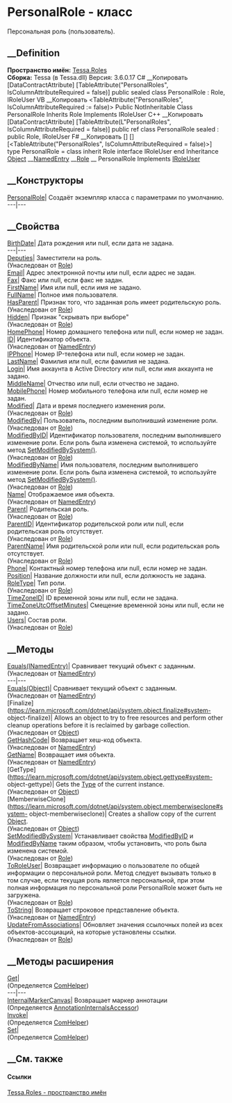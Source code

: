 # PersonalRole - класс
Персональная роль (пользователь).
## __Definition
 **Пространство имён:** [Tessa.Roles](N_Tessa_Roles.htm)  
 **Сборка:** Tessa (в Tessa.dll) Версия: 3.6.0.17
C# __Копировать
    [DataContractAttribute]
    [TableAttribute("PersonalRoles", IsColumnAttributeRequired = false)]
    public sealed class PersonalRole : Role, 
    	IRoleUser
VB __Копировать
    <DataContractAttribute>
    <TableAttribute("PersonalRoles", IsColumnAttributeRequired := false)>
    Public NotInheritable Class PersonalRole
    	Inherits Role
    	Implements IRoleUser
C++ __Копировать
    [DataContractAttribute]
    [TableAttribute(L"PersonalRoles", IsColumnAttributeRequired = false)]
    public ref class PersonalRole sealed : public Role, 
    	IRoleUser
F# __Копировать
     [<SealedAttribute>]
    [<DataContractAttribute>]
    [<TableAttribute("PersonalRoles", IsColumnAttributeRequired = false)>]
    type PersonalRole = 
        class
            inherit Role
            interface IRoleUser
        end
Inheritance
    [Object](https://learn.microsoft.com/dotnet/api/system.object) __[NamedEntry](T_Tessa_Platform_NamedEntry.htm) __[Role](T_Tessa_Roles_Role.htm) __ PersonalRole
Implements
    [IRoleUser](T_Tessa_Roles_IRoleUser.htm)
##  __Конструкторы
[PersonalRole](M_Tessa_Roles_PersonalRole__ctor.htm)| Создаёт экземпляр класса
с параметрами по умолчанию.  
---|---  
##  __Свойства
[BirthDate](P_Tessa_Roles_PersonalRole_BirthDate.htm)|  Дата рождения или
null, если дата не задана.  
---|---  
[Deputies](P_Tessa_Roles_Role_Deputies.htm)|  Заместители на роль.  
(Унаследован от [Role](T_Tessa_Roles_Role.htm))  
[Email](P_Tessa_Roles_PersonalRole_Email.htm)|  Адрес электронной почты или
null, если адрес не задан.  
[Fax](P_Tessa_Roles_PersonalRole_Fax.htm)|  Факс или null, если факс не задан.  
[FirstName](P_Tessa_Roles_PersonalRole_FirstName.htm)|  Имя или null, если имя
не задано.  
[FullName](P_Tessa_Roles_PersonalRole_FullName.htm)|  Полное имя пользователя.  
[HasParent](P_Tessa_Roles_Role_HasParent.htm)|  Признак того, что заданная
роль имеет родительскую роль.  
(Унаследован от [Role](T_Tessa_Roles_Role.htm))  
[Hidden](P_Tessa_Roles_Role_Hidden.htm)|  Признак "скрывать при выборе"  
(Унаследован от [Role](T_Tessa_Roles_Role.htm))  
[HomePhone](P_Tessa_Roles_PersonalRole_HomePhone.htm)|  Номер домашнего
телефона или null, если номер не задан.  
[ID](P_Tessa_Platform_NamedEntry_ID.htm)| Идентификатор объекта.  
(Унаследован от [NamedEntry](T_Tessa_Platform_NamedEntry.htm))  
[IPPhone](P_Tessa_Roles_PersonalRole_IPPhone.htm)|  Номер IP-телефона или
null, если номер не задан.  
[LastName](P_Tessa_Roles_PersonalRole_LastName.htm)|  Фамилия или null, если
фамилия не задана.  
[Login](P_Tessa_Roles_PersonalRole_Login.htm)|  Имя аккаунта в Active
Directory или null, если имя аккаунта не задано.  
[MiddleName](P_Tessa_Roles_PersonalRole_MiddleName.htm)|  Отчество или null,
если отчество не задано.  
[MobilePhone](P_Tessa_Roles_PersonalRole_MobilePhone.htm)|  Номер мобильного
телефона или null, если номер не задан.  
[Modified](P_Tessa_Roles_Role_Modified.htm)|  Дата и время последнего
изменения роли.  
(Унаследован от [Role](T_Tessa_Roles_Role.htm))  
[ModifiedBy](P_Tessa_Roles_Role_ModifiedBy.htm)|  Пользователь, последним
выполнивший изменение роли.  
(Унаследован от [Role](T_Tessa_Roles_Role.htm))  
[ModifiedByID](P_Tessa_Roles_Role_ModifiedByID.htm)|  Идентификатор
пользователя, последним выполнившего изменение роли. Если роль была изменена
системой, то используйте метод
[SetModifiedBySystem()](M_Tessa_Roles_Role_SetModifiedBySystem.htm).  
(Унаследован от [Role](T_Tessa_Roles_Role.htm))  
[ModifiedByName](P_Tessa_Roles_Role_ModifiedByName.htm)|  Имя пользователя,
последним выполнившего изменение роли. Если роль была изменена системой, то
используйте метод
[SetModifiedBySystem()](M_Tessa_Roles_Role_SetModifiedBySystem.htm).  
(Унаследован от [Role](T_Tessa_Roles_Role.htm))  
[Name](P_Tessa_Platform_NamedEntry_Name.htm)| Отображаемое имя объекта.  
(Унаследован от [NamedEntry](T_Tessa_Platform_NamedEntry.htm))  
[Parent](P_Tessa_Roles_Role_Parent.htm)|  Родительская роль.  
(Унаследован от [Role](T_Tessa_Roles_Role.htm))  
[ParentID](P_Tessa_Roles_Role_ParentID.htm)|  Идентификатор родительской роли
или null, если родительская роль отсутствует.  
(Унаследован от [Role](T_Tessa_Roles_Role.htm))  
[ParentName](P_Tessa_Roles_Role_ParentName.htm)|  Имя родительской роли или
null, если родительская роль отсутствует.  
(Унаследован от [Role](T_Tessa_Roles_Role.htm))  
[Phone](P_Tessa_Roles_PersonalRole_Phone.htm)|  Контактный номер телефона или
null, если номер не задан.  
[Position](P_Tessa_Roles_PersonalRole_Position.htm)|  Название должности или
null, если должность не задана.  
[RoleType](P_Tessa_Roles_Role_RoleType.htm)|  Тип роли.  
(Унаследован от [Role](T_Tessa_Roles_Role.htm))  
[TimeZoneID](P_Tessa_Roles_PersonalRole_TimeZoneID.htm)|  ID временной зоны
или null, если не задана.  
[TimeZoneUtcOffsetMinutes](P_Tessa_Roles_PersonalRole_TimeZoneUtcOffsetMinutes.htm)|
Смещение временной зоны или null, если не задано.  
[Users](P_Tessa_Roles_Role_Users.htm)|  Состав роли.  
(Унаследован от [Role](T_Tessa_Roles_Role.htm))  
##  __Методы
[Equals(INamedEntry)](M_Tessa_Platform_NamedEntry_Equals_1.htm)| Сравнивает
текущий объект с заданным.  
(Унаследован от [NamedEntry](T_Tessa_Platform_NamedEntry.htm))  
---|---  
[Equals(Object)](M_Tessa_Platform_NamedEntry_Equals.htm)| Сравнивает текущий
объект с заданным.  
(Унаследован от [NamedEntry](T_Tessa_Platform_NamedEntry.htm))  
[Finalize](https://learn.microsoft.com/dotnet/api/system.object.finalize#system-
object-finalize)| Allows an object to try to free resources and perform other
cleanup operations before it is reclaimed by garbage collection.  
(Унаследован от
[Object](https://learn.microsoft.com/dotnet/api/system.object))  
[GetHashCode](M_Tessa_Platform_NamedEntry_GetHashCode.htm)| Возвращает хеш-код
объекта.  
(Унаследован от [NamedEntry](T_Tessa_Platform_NamedEntry.htm))  
[GetName](M_Tessa_Platform_NamedEntry_GetName.htm)|  Возвращает имя объекта.  
(Унаследован от [NamedEntry](T_Tessa_Platform_NamedEntry.htm))  
[GetType](https://learn.microsoft.com/dotnet/api/system.object.gettype#system-
object-gettype)| Gets the
[Type](https://learn.microsoft.com/dotnet/api/system.type) of the current
instance.  
(Унаследован от
[Object](https://learn.microsoft.com/dotnet/api/system.object))  
[MemberwiseClone](https://learn.microsoft.com/dotnet/api/system.object.memberwiseclone#system-
object-memberwiseclone)| Creates a shallow copy of the current
[Object](https://learn.microsoft.com/dotnet/api/system.object).  
(Унаследован от
[Object](https://learn.microsoft.com/dotnet/api/system.object))  
[SetModifiedBySystem](M_Tessa_Roles_Role_SetModifiedBySystem.htm)|
Устанавливает свойства [ModifiedByID](P_Tessa_Roles_Role_ModifiedByID.htm) и
[ModifiedByName](P_Tessa_Roles_Role_ModifiedByName.htm) таким образом, чтобы
установить, что роль была изменена системой.  
(Унаследован от [Role](T_Tessa_Roles_Role.htm))  
[ToRoleUser](M_Tessa_Roles_Role_ToRoleUser.htm)|  Возвращает информацию о
пользователе по общей информации о персональной роли. Метод следует вызывать
только в том случае, если текущая роль является персональной, при этом полная
информация по персональной роли PersonalRole может быть не загружена.  
(Унаследован от [Role](T_Tessa_Roles_Role.htm))  
[ToString](M_Tessa_Platform_NamedEntry_ToString.htm)| Возвращает строковое
представление объекта.  
(Унаследован от [NamedEntry](T_Tessa_Platform_NamedEntry.htm))  
[UpdateFromAssociations](M_Tessa_Roles_Role_UpdateFromAssociations.htm)|
Обновляет значения ссылочных полей из всех объектов-ассоциаций, на которые
установлены ссылки.  
(Унаследован от [Role](T_Tessa_Roles_Role.htm))  
##  __Методы расширения
[Get](M_Tessa_Extensions_Default_Client_EDS_ComHelper_Get.htm)|  
(Определяется
[ComHelper](T_Tessa_Extensions_Default_Client_EDS_ComHelper.htm))  
---|---  
[InternalMarkerCanvas](M_Tessa_UI_Views_Charting_Annotations_AnnotationInternalsAccessor_InternalMarkerCanvas.htm)|
Возвращает маркер аннотации  
(Определяется
[AnnotationInternalsAccessor](T_Tessa_UI_Views_Charting_Annotations_AnnotationInternalsAccessor.htm))  
[Invoke](M_Tessa_Extensions_Default_Client_EDS_ComHelper_Invoke.htm)|  
(Определяется
[ComHelper](T_Tessa_Extensions_Default_Client_EDS_ComHelper.htm))  
[Set](M_Tessa_Extensions_Default_Client_EDS_ComHelper_Set.htm)|  
(Определяется
[ComHelper](T_Tessa_Extensions_Default_Client_EDS_ComHelper.htm))  
##  __См. также
#### Ссылки
[Tessa.Roles - пространство имён](N_Tessa_Roles.htm)
